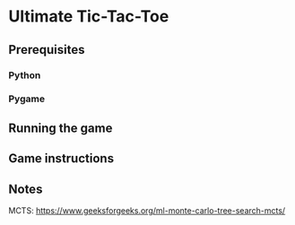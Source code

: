 # Ultimate Tic-Tac-Toe

## Prerequisites

### Python

### Pygame

## Running the game

## Game instructions

## Notes

MCTS: https://www.geeksforgeeks.org/ml-monte-carlo-tree-search-mcts/
